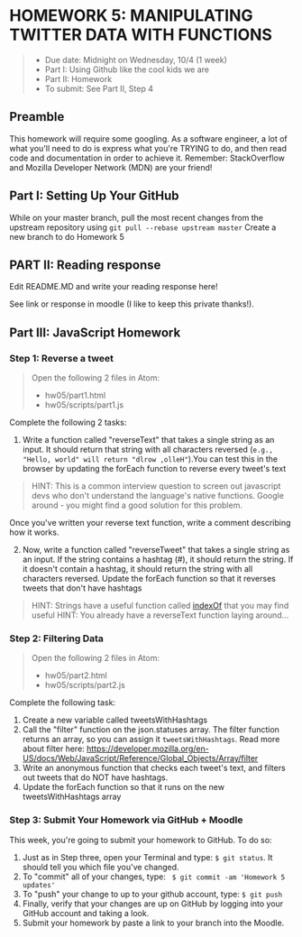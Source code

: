 # HOMEWORK 5: MANIPULATING TWITTER DATA WITH FUNCTIONS
> * Due date: Midnight on Wednesday, 10/4 (1 week)
> * Part I: Using Github like the cool kids we are
> * Part II: Homework
> * To submit: See Part II, Step 4

## Preamble
This homework will require some googling. As a software engineer, a lot of what you'll need to do is express what you're TRYING to do, and then read code and documentation in order to achieve it. Remember: StackOverflow and Mozilla Developer Network (MDN) are your friend!

## Part I: Setting Up Your GitHub
While on your master branch, pull the most recent changes from the upstream repository using `git pull --rebase upstream master`
Create a new branch to do Homework 5

## PART II: Reading response
Edit README.MD and write your reading response here!

See link or response in moodle (I like to keep this private thanks!).

## Part III: JavaScript Homework

### Step 1: Reverse a tweet
> Open the following 2 files in Atom:
>  
>  * hw05/part1.html
>  * hw05/scripts/part1.js

Complete the following 2 tasks:

1. Write a function called "reverseText" that takes a single string as an input. It should return that string with all characters reversed (`e.g., "Hello, world" will return "dlrow ,olleH"`).You can test this in the browser by updating the forEach function to reverse every tweet's text
> HINT: This is a common interview question to screen out javascript devs who don't understand the language's native functions. Google around - you might find a good solution for this problem.

Once you've written your reverse text function, write a comment describing how it works.

2. Now, write a function called "reverseTweet" that takes a single string as an input. If the string contains a hashtag (#), it should return the string. If it doesn't contain a hashtag, it should return the string with all characters reversed. Update the forEach function so that it reverses tweets that don't have hashtags
> HINT: Strings have a useful function called [indexOf]((https://developer.mozilla.org/en-US/docs/Web/JavaScript/Reference/Global_Objects/String/indexOf)) that you may find useful
> HINT: You already have a reverseText function laying around...

### Step 2: Filtering Data
> Open the following 2 files in Atom:
>  
>  * hw05/part2.html
>  * hw05/scripts/part2.js

Complete the following task:

1. Create a new variable called tweetsWithHashtags
2. Call the "filter" function on the json.statuses array. The filter function returns an array, so you can assign it `tweetsWithHashtags`. Read more about filter here: https://developer.mozilla.org/en-US/docs/Web/JavaScript/Reference/Global_Objects/Array/filter
3. Write an anonymous function that checks each tweet's text, and filters out tweets that do NOT have hashtags.
4. Update the forEach function so that it runs on the new tweetsWithHashtags array

### Step 3: Submit Your Homework via GitHub + Moodle
This week, you're going to submit your homework to GitHub. To do so:

1. Just as in Step three, open your Terminal and type: `$ git status`. It should tell you which file you've changed.
2. To "commit" all of your changes, type: ` $ git commit -am 'Homework 5 updates'`
3. To "push" your change to up to your github account, type: `$ git push`
4. Finally, verify that your changes are up on GitHub by logging into your GitHub account and taking a look.
5. Submit your homework by paste a link to your branch into the Moodle.
